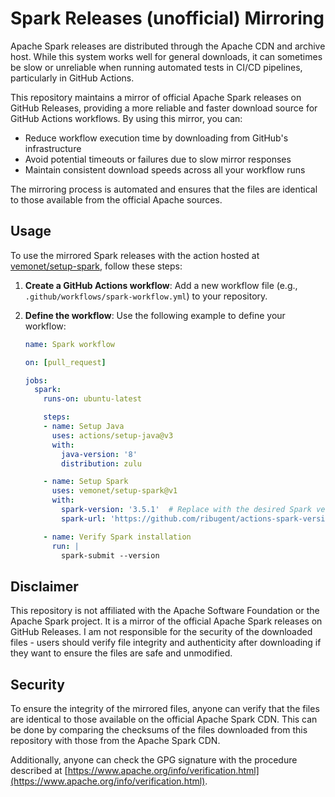 # Spark Releases (unofficial) Mirroring

Apache Spark releases are distributed through the Apache CDN and archive host. While this system works well for general downloads, it can sometimes be slow or unreliable when running automated tests in CI/CD pipelines, particularly in GitHub Actions.

This repository maintains a mirror of official Apache Spark releases on GitHub Releases, providing a more reliable and faster download source for GitHub Actions workflows. By using this mirror, you can:

- Reduce workflow execution time by downloading from GitHub's infrastructure
- Avoid potential timeouts or failures due to slow mirror responses
- Maintain consistent download speeds across all your workflow runs

The mirroring process is automated and ensures that the files are identical to those available from the official Apache sources.

## Usage

To use the mirrored Spark releases with the action hosted at [vemonet/setup-spark](https://github.com/vemonet/setup-spark), follow these steps:

1. **Create a GitHub Actions workflow**: Add a new workflow file (e.g., `.github/workflows/spark-workflow.yml`) to your repository.

2. **Define the workflow**: Use the following example to define your workflow:

    ```yaml
    name: Spark workflow

    on: [pull_request]

    jobs:
      spark:
        runs-on: ubuntu-latest

        steps:
        - name: Setup Java
          uses: actions/setup-java@v3
          with:
            java-version: '8'
            distribution: zulu

        - name: Setup Spark
          uses: vemonet/setup-spark@v1
          with:
            spark-version: '3.5.1'  # Replace with the desired Spark version
            spark-url: 'https://github.com/ribugent/actions-spark-versions/releases/download/v3.5.1/spark-3.5.1-bin-hadoop3.tgz'  # Replace with your mirror repository URL

        - name: Verify Spark installation
          run: |
            spark-submit --version
    ```

## Disclaimer

This repository is not affiliated with the Apache Software Foundation or the Apache Spark project. It is a mirror of the official Apache Spark releases on GitHub Releases. I am not responsible for the security of the downloaded files - users should verify file integrity and authenticity after downloading if they want to ensure the files are safe and unmodified.

## Security

To ensure the integrity of the mirrored files, anyone can verify that the files are identical to those available on the official Apache Spark CDN. This can be done by comparing the checksums of the files downloaded from this repository with those from the Apache Spark CDN.

Additionally, anyone can check the GPG signature with the procedure described at [https://www.apache.org/info/verification.html](https://www.apache.org/info/verification.html).
